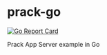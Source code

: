 # prack-go

[![Go Report Card](https://goreportcard.com/badge/github.com/piradoiv/prack-go)](https://goreportcard.com/report/github.com/piradoiv/prack-go)

Prack App Server example in Go

